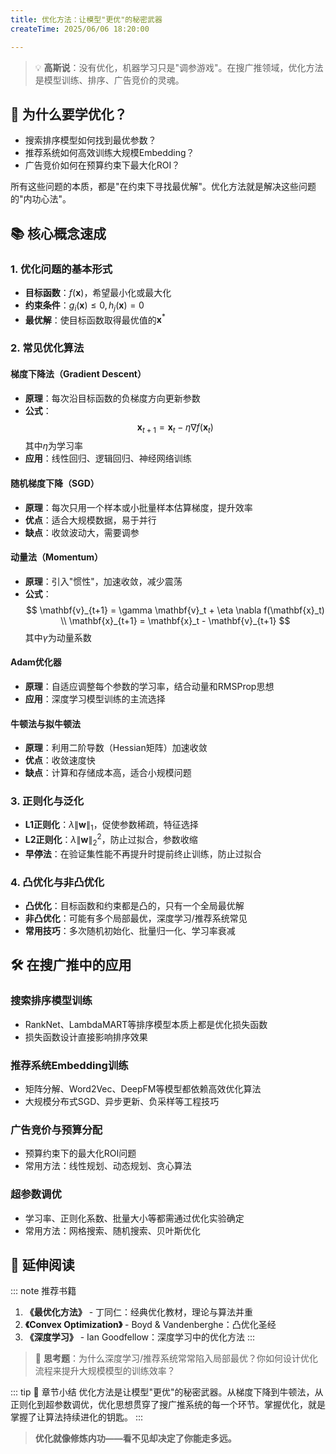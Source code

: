 ```yaml
---
title: 优化方法：让模型"更优"的秘密武器
createTime: 2025/06/06 18:20:00

---
```


> 💡 **高斯说**：没有优化，机器学习只是"调参游戏"。在搜广推领域，优化方法是模型训练、排序、广告竞价的灵魂。

## 🎯 为什么要学优化？

- 搜索排序模型如何找到最优参数？
- 推荐系统如何高效训练大规模Embedding？
- 广告竞价如何在预算约束下最大化ROI？

所有这些问题的本质，都是"在约束下寻找最优解"。优化方法就是解决这些问题的"内功心法"。

## 📚 核心概念速成

### 1. 优化问题的基本形式

- **目标函数**：$f(\mathbf{x})$，希望最小化或最大化
- **约束条件**：$g_i(\mathbf{x}) \leq 0, h_j(\mathbf{x}) = 0$
- **最优解**：使目标函数取得最优值的$\mathbf{x}^*$

### 2. 常见优化算法

#### 梯度下降法（Gradient Descent）
- **原理**：每次沿目标函数的负梯度方向更新参数
- **公式**：
  $$
  \mathbf{x}_{t+1} = \mathbf{x}_t - \eta \nabla f(\mathbf{x}_t)
  $$
  其中$\eta$为学习率
- **应用**：线性回归、逻辑回归、神经网络训练

#### 随机梯度下降（SGD）
- **原理**：每次只用一个样本或小批量样本估算梯度，提升效率
- **优点**：适合大规模数据，易于并行
- **缺点**：收敛波动大，需要调参

#### 动量法（Momentum）
- **原理**：引入"惯性"，加速收敛，减少震荡
- **公式**：
  $$
  \mathbf{v}_{t+1} = \gamma \mathbf{v}_t + \eta \nabla f(\mathbf{x}_t) \\
  \mathbf{x}_{t+1} = \mathbf{x}_t - \mathbf{v}_{t+1}
  $$
  其中$\gamma$为动量系数

#### Adam优化器
- **原理**：自适应调整每个参数的学习率，结合动量和RMSProp思想
- **应用**：深度学习模型训练的主流选择

#### 牛顿法与拟牛顿法
- **原理**：利用二阶导数（Hessian矩阵）加速收敛
- **优点**：收敛速度快
- **缺点**：计算和存储成本高，适合小规模问题

### 3. 正则化与泛化

- **L1正则化**：$\lambda \|\mathbf{w}\|_1$，促使参数稀疏，特征选择
- **L2正则化**：$\lambda \|\mathbf{w}\|_2^2$，防止过拟合，参数收缩
- **早停法**：在验证集性能不再提升时提前终止训练，防止过拟合

### 4. 凸优化与非凸优化

- **凸优化**：目标函数和约束都是凸的，只有一个全局最优解
- **非凸优化**：可能有多个局部最优，深度学习/推荐系统常见
- **常用技巧**：多次随机初始化、批量归一化、学习率衰减

## 🛠️ 在搜广推中的应用

### 搜索排序模型训练
- RankNet、LambdaMART等排序模型本质上都是优化损失函数
- 损失函数设计直接影响排序效果

### 推荐系统Embedding训练
- 矩阵分解、Word2Vec、DeepFM等模型都依赖高效优化算法
- 大规模分布式SGD、异步更新、负采样等工程技巧

### 广告竞价与预算分配
- 预算约束下的最大化ROI问题
- 常用方法：线性规划、动态规划、贪心算法

### 超参数调优
- 学习率、正则化系数、批量大小等都需通过优化实验确定
- 常用方法：网格搜索、随机搜索、贝叶斯优化

## 📖 延伸阅读

::: note 推荐书籍
1. **《最优化方法》** - 丁同仁：经典优化教材，理论与算法并重
2. **《Convex Optimization》** - Boyd & Vandenberghe：凸优化圣经
3. **《深度学习》** - Ian Goodfellow：深度学习中的优化方法
:::

> 📝 **思考题**：为什么深度学习/推荐系统常常陷入局部最优？你如何设计优化流程来提升大规模模型的训练效率？

::: tip 🎉 章节小结
优化方法是让模型"更优"的秘密武器。从梯度下降到牛顿法，从正则化到超参数调优，优化思想贯穿了搜广推系统的每一个环节。掌握优化，就是掌握了让算法持续进化的钥匙。
:::

> **优化就像修炼内功——看不见却决定了你能走多远。**
